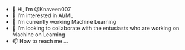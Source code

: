 - 👋 Hi, I’m @Knaveen007
- 👀 I’m interested in AI/ML
- 🌱 I’m currently working Machine Learning
- 💞️ I’m looking to collaborate with the entusiasts who are working on Machine on Learning
- 📫 How to reach me ...

<!---
Knaveen007/Knaveen007 is a ✨ special ✨ repository because its `README.md` (this file) appears on your GitHub profile.
You can click the Preview link to take a look at your changes.
--->
